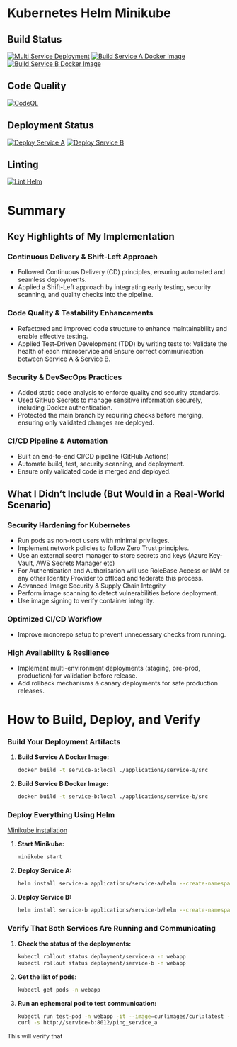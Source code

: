 # Kubernetes Helm Minikube

## Build Status
[![Multi Service Deployment](https://github.com/worldpwn/kubernetes-helm-minikube/actions/workflows/multi-service-cd.yaml/badge.svg)](https://github.com/worldpwn/kubernetes-helm-minikube/actions/workflows/multi-service-cd.yaml) 
[![Build Service A Docker Image](https://github.com/worldpwn/kubernetes-helm-minikube/actions/workflows/service-a-build.yaml/badge.svg)](https://github.com/worldpwn/kubernetes-helm-minikube/actions/workflows/service-a-build.yaml)
[![Build Service B Docker Image](https://github.com/worldpwn/kubernetes-helm-minikube/actions/workflows/service-b-build.yaml/badge.svg)](https://github.com/worldpwn/kubernetes-helm-minikube/actions/workflows/service-b-build.yaml)

## Code Quality

[![CodeQL](https://github.com/worldpwn/kubernetes-helm-minikube/actions/workflows/github-code-scanning/codeql/badge.svg)](https://github.com/worldpwn/kubernetes-helm-minikube/actions/workflows/github-code-scanning/codeql)

## Deployment Status

[![Deploy Service A](https://github.com/worldpwn/kubernetes-helm-minikube/actions/workflows/service-a-cd.yaml/badge.svg)](https://github.com/worldpwn/kubernetes-helm-minikube/actions/workflows/service-a-cd.yaml)
[![Deploy Service B](https://github.com/worldpwn/kubernetes-helm-minikube/actions/workflows/service-b-cd.yaml/badge.svg)](https://github.com/worldpwn/kubernetes-helm-minikube/actions/workflows/service-b-cd.yaml)

## Linting

[![Lint Helm](https://github.com/worldpwn/kubernetes-helm-minikube/actions/workflows/lint-helm.yaml/badge.svg)](https://github.com/worldpwn/kubernetes-helm-minikube/actions/workflows/lint-helm.yaml)


# Summary

## Key Highlights of My Implementation

### Continuous Delivery & Shift-Left Approach
- Followed Continuous Delivery (CD) principles, ensuring automated and seamless deployments.
- Applied a Shift-Left approach by integrating early testing, security scanning, and quality checks into the pipeline.

### Code Quality & Testability Enhancements
- Refactored and improved code structure to enhance maintainability and enable effective testing.
- Applied Test-Driven Development (TDD) by writing tests to: Validate the health of each microservice and Ensure correct communication between Service A & Service B.

### Security & DevSecOps Practices
- Added static code analysis to enforce quality and security standards.
- Used GitHub Secrets to manage sensitive information securely, including Docker authentication.
- Protected the main branch by requiring checks before merging, ensuring only validated changes are deployed.

### CI/CD Pipeline & Automation
- Built an end-to-end CI/CD pipeline (GitHub Actions)
- Automate build, test, security scanning, and deployment.
- Ensure only validated code is merged and deployed.

## What I Didn’t Include (But Would in a Real-World Scenario)

### Security Hardening for Kubernetes
- Run pods as non-root users with minimal privileges.
- Implement network policies to follow Zero Trust principles.
- Use an external secret manager to store secrets and keys (Azure Key-Vault, AWS Secrets Manager etc)
- For Authentication and Authorisation will use RoleBase Access or IAM or any other Identity Provider to offload and federate this process. 
- Advanced Image Security & Supply Chain Integrity
- Perform image scanning to detect vulnerabilities before deployment.
- Use image signing to verify container integrity.

### Optimized CI/CD Workflow
- Improve monorepo setup to prevent unnecessary checks from running.

### High Availability & Resilience
- Implement multi-environment deployments (staging, pre-prod, production) for validation before release.
- Add rollback mechanisms & canary deployments for safe production releases.



# How to Build, Deploy, and Verify

### Build Your Deployment Artifacts

1. **Build Service A Docker Image:**
    ```sh
    docker build -t service-a:local ./applications/service-a/src
    ```

2. **Build Service B Docker Image:**
    ```sh
    docker build -t service-b:local ./applications/service-b/src
    ```

### Deploy Everything Using Helm

[Minikube installation](https://minikube.sigs.k8s.io/docs/start/?arch=%2Fmacos%2Farm64%2Fstable%2Fbinary+download)

1. **Start Minikube:**
    ```sh
    minikube start
    ```

2. **Deploy Service A:**
    ```sh
    helm install service-a applications/service-a/helm --create-namespace --namespace webapp
    ```

3. **Deploy Service B:**
    ```sh
    helm install service-b applications/service-b/helm --create-namespace --namespace webapp 
    ```

### Verify That Both Services Are Running and Communicating

1. **Check the status of the deployments:**
    ```sh
    kubectl rollout status deployment/service-a -n webapp
    kubectl rollout status deployment/service-b -n webapp
    ```

2. **Get the list of pods:**
    ```sh
    kubectl get pods -n webapp
    ```

3. **Run an ephemeral pod to test communication:**
    ```sh
    kubectl run test-pod -n webapp -it --image=curlimages/curl:latest -- /bin/sh 
    curl -s http://service-b:8012/ping_service_a
    ```

This will verify that

